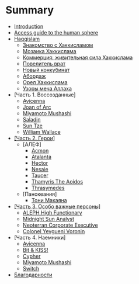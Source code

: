 # Summary

* [Introduction](README.md)
* [Access guide to the human sphere](access-guide-to-the-human-sphere.md)
* [Haqqislam](haqqislam/haqqislam.md)
  * [Знакомство с Хаккисламом](haqqislam/intro.md)
  * [Мозаика Хаккислама](haqqislam/mozaik.md)
  * [Коммерция: живительная сила Хаккислама](haqqislam/commercial.md)
  * [Повелитель врат](haqqislam/gatesowner.md)
  * [Новый конкубинат](haqqislam/newinqubinate.md)
  * [Абордаж](haqqislam/boarding.md)
  * [Орел Хаккислама](haqqislam/eagle.md)
  * [Узоры меча Аллаха](haqqislam/swordscolors.md)
* \[Часть 1. Воссозданные\]
  * [Avicenna](avicenna.md)
  * [Joan of Arc](joan_of_arc.md)
  * [Miyamoto Mushashi](miyamoto_musashi.md)
  * [Saladin](saladin.md)
  * [Sun Tze](sun_tze.md)
  * [William Wallace](william_wallace.md)
* [\[Часть 2. Герои\]](chast-2-geroi.md)
  * \[АЛЕФ\]
    * [Acmon](part2/acmon.md)
    * [Atalanta](part2/atalanta.md)
    * [Hector](part2/hector.md)
    * [Nesaie](part2/nesaie.md)
    * [Taucer](part2/taucer.md)
    * [Thamyris The Aoidos](part2/thamyris_the_aoidos.md)
    * [Thrasymedes](part2/thrasymedes.md)
  * \[Панокеания\]
    * [Тони Макаяна](panoceania/tony.md)
* [\[Часть 3. Особо важные персоны\]](chast-3-osobo-vazhnie-personi.md)
  * [ALEPH High Functionary](hvt/aleph.md)
  * [Midnight Sun Analyst](hvt/nomads.md)
  * [Neoterran Corporate Executive](hvt/panoceania.md)
  * [Colonel Yevgueni Voronin](hvt/ariadna.md)
* \[Часть 4. Наемники\]
  * [Avicenna](avicenna.md)
  * [Bit & KISS!](mercenary/bit-and-kiss.md)
  * [Cypher](mercenary/cypher.md)
  * [Miyamoto Mushashi](miyamoto_musashi.md)
  * [Switch](mercenary/switch.md)
* [Благодарности](AUTHORS.md)

